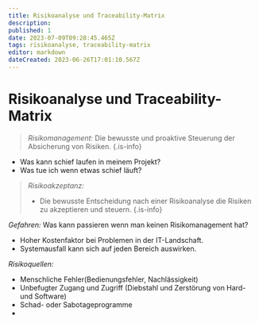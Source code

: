 ```yaml
---
title: Risikoanalyse und Traceability-Matrix
description: 
published: 1
date: 2023-07-09T09:28:45.465Z
tags: risikoanalyse, traceability-matrix
editor: markdown
dateCreated: 2023-06-26T17:01:10.567Z
---
```


# Risikoanalyse und Traceability-Matrix

> _Risikomanagement:_
> Die bewusste und proaktive Steuerung der Absicherung von Risiken.
{.is-info}
- Was kann schief laufen in meinem Projekt?
- Was tue ich wenn etwas schief läuft?

>  _Risikoakzeptanz:_
>  - Die bewusste Entscheidung nach einer Risikoanalyse die Risiken zu akzeptieren und steuern.
{.is-info}

_Gefahren:_
Was kann passieren wenn man keinen Risikomanagement hat?
- Hoher Kostenfaktor bei Problemen in der IT-Landschaft.
- Systemausfall kann sich auf jeden Bereich auswirken.

_Risikoquellen:_

- Menschliche Fehler(Bedienungsfehler, Nachlässigkeit)
- Unbefugter Zugang und Zugriff (Diebstahl und Zerstörung von Hard- und Software)
- Schad- oder Sabotageprogramme
- 


